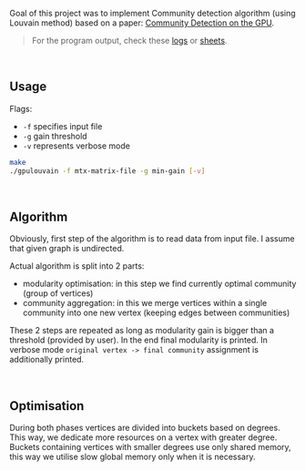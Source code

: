 Goal of this project was to implement Community detection algorithm (using Louvain method)
based on a paper: [Community Detection on the GPU].

> For the program output, check these [logs] or [sheets].

[Community Detection on the GPU]: http://dspace.uib.no/bitstream/handle/1956/16753/PaperIII.pdf
[logs]: https://gist.github.com/wolfram77/5d23db0a60246f9111b141c133360cb8
[sheets]: https://docs.google.com/spreadsheets/d/1goL5Mv4i0G9phwacjFDve3FJ1iNa7Qs6E1SdnwDHIcY/edit?usp=sharing

<br>


## Usage

Flags:
- `-f` specifies input file
- `-g` gain threshold
- `-v` represents verbose mode

```bash
make
./gpulouvain -f mtx-matrix-file -g min-gain [-v]
```

<br>


## Algorithm

Obviously, first step of the algorithm is to read data from input file.
I assume that given graph is undirected.

Actual algorithm is split into 2 parts:
- modularity optimisation: in this step we find currently optimal community (group of vertices)
- community aggregation: in this we merge vertices within a single community into one new vertex (keeping edges between communities)

These 2 steps are repeated as long as modularity gain is bigger than a threshold (provided by user).
In the end final modularity is printed. In verbose mode `original vertex -> final community` assignment is additionally printed.

<br>


## Optimisation

During both phases vertices are divided into buckets based on degrees. This way, we dedicate more resources on a vertex with greater degree.
Buckets containing vertices with smaller degrees use only shared memory, this way we utilise slow global memory only when it is necessary.
